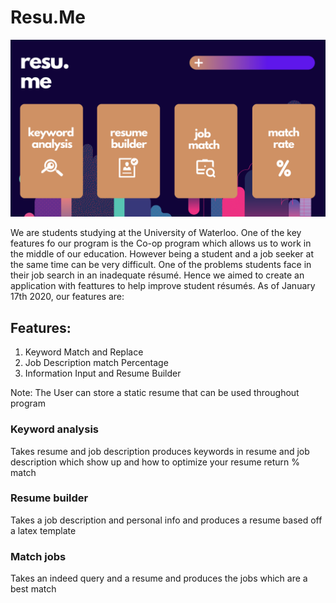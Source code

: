 # Resu.Me

![alt text](https://github.com/raihanvaheed/Resu.Me/blob/main/build/classes/main_page.png?raw=true)

We are students studying at the University of Waterloo. One of the key features fo our program is the Co-op program which allows us to work in the middle of our education. However being a student and a job seeker at the same time can be very difficult. One of the problems students face in their job search in an inadequate résumé. Hence we aimed to create an application with feattures to help improve student résumés. As of January 17th 2020, our features are:

## Features: 
1. Keyword Match and Replace 
2. Job Description match Percentage
3. Information Input and Resume Builder

Note: The User can store a static resume that can be used throughout program

### Keyword analysis
Takes resume and job description produces keywords in resume and job description which show up and how to optimize your resume return % match 

### Resume builder
Takes a job description and personal info and produces a resume based off a latex template

### Match jobs
Takes an indeed query and a resume and produces the jobs which are a best match 

